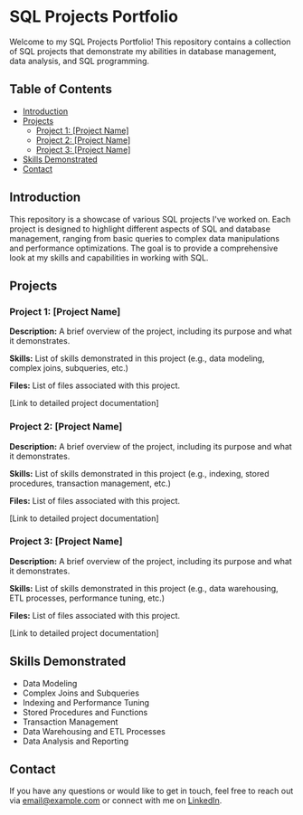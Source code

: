 # SQL Projects Portfolio

Welcome to my SQL Projects Portfolio! This repository contains a collection of SQL projects that demonstrate my abilities in database management, data analysis, and SQL programming.

## Table of Contents

- [Introduction](#introduction)
- [Projects](#projects)
  - [Project 1: [Project Name]](#project-1-project-name)
  - [Project 2: [Project Name]](#project-2-project-name)
  - [Project 3: [Project Name]](#project-3-project-name)
- [Skills Demonstrated](#skills-demonstrated)
- [Contact](#contact)

## Introduction

This repository is a showcase of various SQL projects I've worked on. Each project is designed to highlight different aspects of SQL and database management, ranging from basic queries to complex data manipulations and performance optimizations. The goal is to provide a comprehensive look at my skills and capabilities in working with SQL.

## Projects

### Project 1: [Project Name]

**Description:** A brief overview of the project, including its purpose and what it demonstrates.

**Skills:** List of skills demonstrated in this project (e.g., data modeling, complex joins, subqueries, etc.)

**Files:** List of files associated with this project.

[Link to detailed project documentation]

### Project 2: [Project Name]

**Description:** A brief overview of the project, including its purpose and what it demonstrates.

**Skills:** List of skills demonstrated in this project (e.g., indexing, stored procedures, transaction management, etc.)

**Files:** List of files associated with this project.

[Link to detailed project documentation]

### Project 3: [Project Name]

**Description:** A brief overview of the project, including its purpose and what it demonstrates.

**Skills:** List of skills demonstrated in this project (e.g., data warehousing, ETL processes, performance tuning, etc.)

**Files:** List of files associated with this project.

[Link to detailed project documentation]

## Skills Demonstrated

- Data Modeling
- Complex Joins and Subqueries
- Indexing and Performance Tuning
- Stored Procedures and Functions
- Transaction Management
- Data Warehousing and ETL Processes
- Data Analysis and Reporting

## Contact

If you have any questions or would like to get in touch, feel free to reach out via [email@example.com](mailto:email@example.com) or connect with me on [LinkedIn](https://www.linkedin.com/in/your-linkedin-profile).
